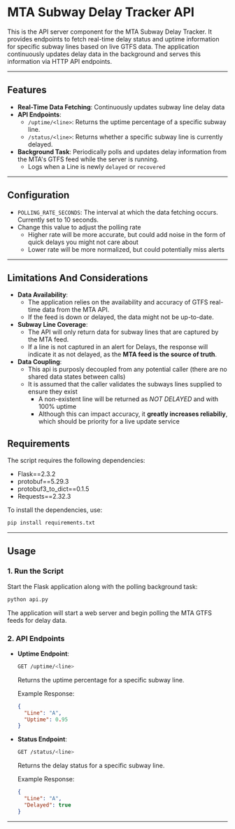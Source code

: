 
# MTA Subway Delay Tracker API

This is the API server component for the MTA Subway Delay Tracker. It provides endpoints to fetch real-time delay status and uptime information for specific subway lines based on live GTFS data. The application continuously updates delay data in the background and serves this information via HTTP API endpoints.

---

## Features

- **Real-Time Data Fetching**: Continuously updates subway line delay data
- **API Endpoints**:
  - `/uptime/<line>`: Returns the uptime percentage of a specific subway line.
  - `/status/<line>`: Returns whether a specific subway line is currently delayed.
- **Background Task**: Periodically polls and updates delay information from the MTA's GTFS feed while the server is running.
  - Logs when a Line is newly `delayed` or `recovered`

---

## Configuration

- `POLLING_RATE_SECONDS`: The interval at which the data fetching occurs. Currently set to 10 seconds.
- Change this value to adjust the polling rate
  - Higher rate will be more accurate, but could add noise in the form of quick delays you might not care about
  - Lower rate will be more normalized, but could potentially miss alerts 

---

## Limitations And Considerations

- **Data Availability**:
  - The application relies on the availability and accuracy of GTFS real-time data from the MTA API.
  - If the feed is down or delayed, the data might not be up-to-date.
- **Subway Line Coverage**:
  - The API will only return data for subway lines that are captured by the MTA feed.
  - If a line is not captured in an alert for Delays, the response will indicate it as not delayed, as the __MTA feed is the source of truth__.
- **Data Coupling**:
  - This api is purposly decoupled from any potential caller (there are no shared data states between calls)
  - It is assumed that the caller validates the subways lines supplied to ensure they exist
    - A non-existent line will be returned as _NOT DELAYED_ and with 100% uptime
    - Although this can impact accuracy, it __greatly increases reliabiliy__, which should be priority for a live update service

## Requirements

The script requires the following dependencies:

- Flask==2.3.2
- protobuf==5.29.3
- protobuf3_to_dict==0.1.5
- Requests==2.32.3

To install the dependencies, use:

```bash
pip install requirements.txt
```

---

## Usage

### 1. Run the Script

Start the Flask application along with the polling background task:

```bash
python api.py
```

The application will start a web server and begin polling the MTA GTFS feeds for delay data.

### 2. API Endpoints

- **Uptime Endpoint**:
  
  ```bash
  GET /uptime/<line>
  ```

  Returns the uptime percentage for a specific subway line.
  
  Example Response:

  ```json
  {
    "Line": "A",
    "Uptime": 0.95
  }
  ```

- **Status Endpoint**:
  
  ```bash
  GET /status/<line>
  ```

  Returns the delay status for a specific subway line.

  Example Response:

  ```json
  {
    "Line": "A",
    "Delayed": true
  }
  ```

---



